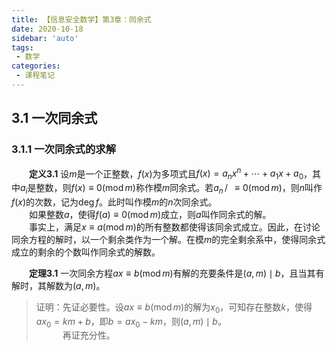 ```yaml
---
title: 【信息安全数学】第3章：同余式
date: 2020-10-18
sidebar: 'auto'
tags:
 - 数学
categories:
 - 课程笔记
---
```


## 3.1 一次同余式

### 3.1.1 一次同余式的求解

**&emsp;&emsp;定义3.1** 设$m$是一个正整数，$f(x)$为多项式且$f(x)=a_nx^n+\cdots+a_1x+a_0$，其中$a_i$是整数，则$f(x)\equiv0(\mathrm{mod}\,m)$称作模$m$同余式。若$a_n\,/\!\!\!\!\!\equiv0(\mathrm{mod}\,m)$，则$n$叫作$f(x)$的次数，记为$\deg f$。此时叫作模$m$的$n$次同余式。<br>
&emsp;&emsp;如果整数$a$，使得$f(a)\equiv0(\mathrm{mod}\,m)$成立，则$a$叫作同余式的解。<br>
&emsp;&emsp;事实上，满足$x\equiv a(\mathrm{mod}\,m)$的所有整数都使得该同余式成立。因此，在讨论同余方程的解时，以一个剩余类作为一个解。在模$m$的完全剩余系中，使得同余式成立的剩余的个数叫作同余式的解数。

**&emsp;&emsp;定理3.1** 一次同余方程$ax\equiv b(\mathrm{mod}\,m)$有解的充要条件是$(a,m)\mid b$，且当其有解时，其解数为$(a,m)$。
> 证明：先证必要性。设$ax\equiv b(\mathrm{mod}\,m)$的解为$x_0$，可知存在整数$k$，使得$ax_0=km+b$，即$b=ax_0-km$，则$(a,m)\mid b$。<br>
> &emsp;&emsp;&emsp;再证充分性。